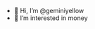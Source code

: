 - 👋 Hi, I’m @geminiyellow
- 👀 I’m interested in money

<!--- 
- 🌱 I’m currently learning ...
- 💞️ I’m looking to collaborate on ...
- 📫 How to reach me ...
--->

<!---
geminiyellow/geminiyellow is a ✨ special ✨ repository because its `README.md` (this file) appears on your GitHub profile.
You can click the Preview link to take a look at your changes.
--->
